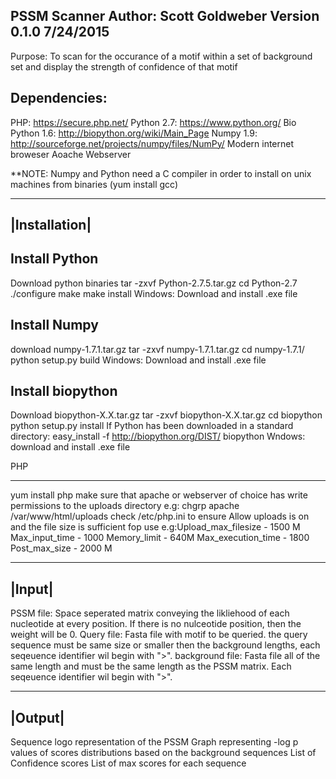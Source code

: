 
PSSM Scanner
Author: Scott Goldweber
Version 0.1.0
7/24/2015
-------------
Purpose: To scan for the occurance of a motif within a set of background set and display the strength of confidence of that motif

Dependencies:
--------------
PHP: https://secure.php.net/
Python 2.7: https://www.python.org/
Bio Python 1.6: http://biopython.org/wiki/Main_Page
Numpy 1.9: http://sourceforge.net/projects/numpy/files/NumPy/
Modern internet broweser
Aoache Webserver

**NOTE: Numpy and Python need a C compiler in order to install on unix machines from binaries (yum install gcc)

--------------
|Installation|
--------------
Install Python 
-----------------------
Download python binaries
tar -zxvf Python-2.7.5.tar.gz
cd Python-2.7
./configure
make
make install
Windows: Download and install .exe file

Install Numpy
----------------------
download numpy-1.7.1.tar.gz
tar -zxvf numpy-1.7.1.tar.gz
cd numpy-1.7.1/
python setup.py build
Windows: Download and install .exe file

Install biopython
--------------------
Download biopython-X.X.tar.gz
tar -zxvf biopython-X.X.tar.gz
cd biopython
python setup.py install
If Python has been downloaded in a standard directory: easy_install -f http://biopython.org/DIST/ biopython
Wndows: download and install .exe file

PHP
______
yum install php
make sure that apache or webserver of choice has write permissions to the uploads directory
e.g: chgrp apache /var/www/html/uploads
check /etc/php.ini to ensure Allow uploads is on and the file size is sufficient fop use
	e.g:Upload_max_filesize  - 1500 M
	Max_input_time  - 1000
	Memory_limit    - 640M
	Max_execution_time -  1800
	Post_max_size - 2000 M

-------
|Input|
-------
PSSM file: Space seperated matrix conveying the likliehood of each nucleotide at every position. If there is no nulceotide position, then the weight will be 0.
Query file: Fasta file with motif to be queried. the query sequence must be same size or smaller then the background lengths, each seqeuence identifier wil begin with ">".
background file: Fasta file all of the same length and must be the same length as the PSSM matrix. Each seqeuence identifier wil begin with ">".
	
--------
|Output|
--------
Sequence logo representation of the PSSM
Graph representing -log p values of scores distributions based on the background sequences
List of Confidence scores
List of max scores for each sequence
 
